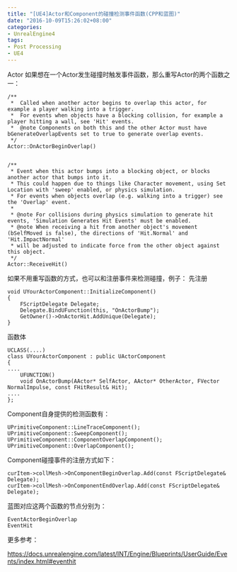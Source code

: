 ```yaml
---
title: "[UE4]Actor和Component的碰撞检测事件函数(CPP和蓝图)"
date: "2016-10-09T15:26:02+08:00"
categories:
- UnrealEngine4
tags:
- Post Processing
- UE4
---
```


Actor
如果想在一个Actor发生碰撞时触发事件函数，那么重写Actor的两个函数之一：

    /** 
     *	Called when another actor begins to overlap this actor, for example a player walking into a trigger.
     *	For events when objects have a blocking collision, for example a player hitting a wall, see 'Hit' events.
     *	@note Components on both this and the other Actor must have bGenerateOverlapEvents set to true to generate overlap events.
     */
    Actor::OnActorBeginOverlap()


    /** 
     * Event when this actor bumps into a blocking object, or blocks another actor that bumps into it.
     * This could happen due to things like Character movement, using Set Location with 'sweep' enabled, or physics simulation.
     * For events when objects overlap (e.g. walking into a trigger) see the 'Overlap' event.
     *
     * @note For collisions during physics simulation to generate hit events, 'Simulation Generates Hit Events' must be enabled.
     * @note When receiving a hit from another object's movement (bSelfMoved is false), the directions of 'Hit.Normal' and 'Hit.ImpactNormal'
     * will be adjusted to indicate force from the other object against this object.
     */
    Actor::ReceiveHit()

如果不用重写函数的方式，也可以和注册事件来检测碰撞，例子：
先注册

    void UYourActorComponent::InitializeComponent()
    {
        FScriptDelegate Delegate;
        Delegate.BindUFunction(this, "OnActorBump");
        GetOwner()->OnActorHit.AddUnique(Delegate);
    }

函数体

    UCLASS(....)
    class UYourActorComponent : public UActorComponent
    {
    ....
        UFUNCTION()
        void OnActorBump(AActor* SelfActor, AActor* OtherActor, FVector NormalImpulse, const FHitResult& Hit);
    ....
    };



Component自身提供的检测函数有：

    UPrimitiveComponent::LineTraceComponent();
    UPrimitiveComponent::SweepComponent();
    UPrimitiveComponent::ComponentOverlapComponent();
    UPrimitiveComponent::OverlapComponent();

Component碰撞事件的注册方式如下：

    curItem->collMesh->OnComponentBeginOverlap.Add(const FScriptDelegate& Delegate);
    curItem->collMesh->OnComponentEndOverlap.Add(const FScriptDelegate& Delegate);



蓝图对应这两个函数的节点分别为：

    EventActorBeginOverlap
    EventHit

更多参考：

https://docs.unrealengine.com/latest/INT/Engine/Blueprints/UserGuide/Events/index.html#eventhit